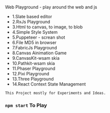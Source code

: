 Web Playground - play around the web and js
- 1.Slate based editor
- 2.RxJs Playground
- 3.Html to canvas, to image, to blob
- 4.Simple Style System
- 5.Puppeteer - screan shot
- 6.File MD5 in browser
- 7.FabricJs Playground
- 8.Canvas Ainimation Game
- 9.CanvasKit-wsam skia
- 10.Pathkit-wsam skia
- 11.Phaser Playground
- 12.Pixi Playground
- 13.Three Playground
- 14.React Context State Management


`This Project mostly for Experiments and Ideas.`

### `npm start` To Play
